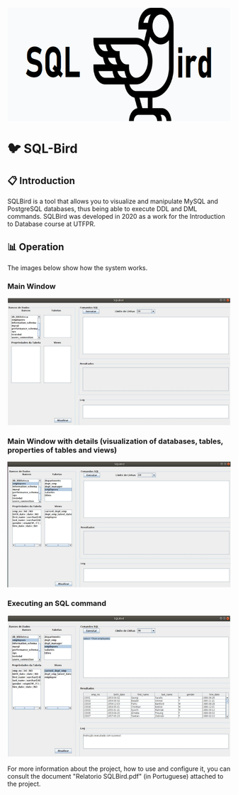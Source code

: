 <p align="center">
<img width="800" height="255" src="https://github.com/laskoskjoao/SQL-Bird/blob/main/imagens/logo.png">
</p>

# :bird: SQL-Bird

## :clipboard: Introduction

SQLBird is a tool that allows you to visualize and manipulate MySQL and PostgreSQL databases, thus being able to execute DDL and DML commands. SQLBird was developed in 2020 as a work for the Introduction to Database course at UTFPR.

## :bar_chart: Operation

The images below show how the system works.

### Main Window

![Main Window](https://github.com/laskoskjoao/SQL-Bird/blob/main/imagens/janela_principal.png)

### Main Window with details (visualization of databases, tables, properties of tables and views)

![Main Window with details](https://github.com/laskoskjoao/SQL-Bird/blob/main/imagens/janela_principal_dados_propriedades.png)

### Executing an SQL command

![Executing query](https://github.com/laskoskjoao/SQL-Bird/blob/main/imagens/execucao_query.png)

For more information about the project, how to use and configure it, you can consult the document "Relatorio SQLBird.pdf" (in Portuguese) attached to the project.
